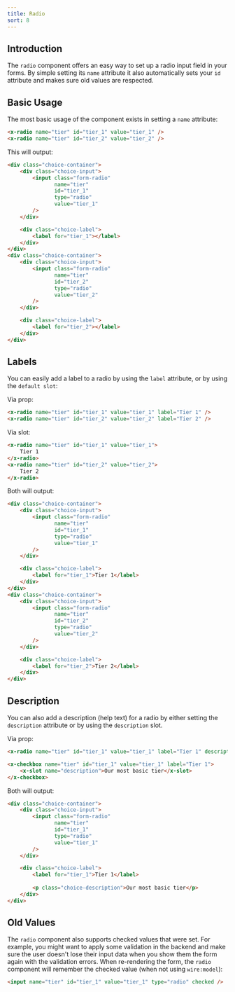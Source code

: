 ```yaml
---
title: Radio
sort: 8
---
```


## Introduction

The `radio` component offers an easy way to set up a radio input field in your forms.
By simple setting its `name` attribute it also automatically sets your `id` attribute and makes
sure old values are respected.

## Basic Usage

The most basic usage of the component exists in setting a `name` attribute:

```html
<x-radio name="tier" id="tier_1" value="tier_1" />
<x-radio name="tier" id="tier_2" value="tier_2" />
```

This will output:

```html
<div class="choice-container">
    <div class="choice-input">
        <input class="form-radio"
               name="tier"
               id="tier_1"
               type="radio"
               value="tier_1" 
        />
    </div>

    <div class="choice-label">
        <label for="tier_1"></label>
    </div>
</div>
<div class="choice-container">
    <div class="choice-input">
        <input class="form-radio"
               name="tier"
               id="tier_2"
               type="radio"
               value="tier_2" 
        />
    </div>

    <div class="choice-label">
        <label for="tier_2"></label>
    </div>
</div>
```

## Labels

You can easily add a label to a radio by using the `label` attribute, or by using the `default slot`:

Via prop:
```html
<x-radio name="tier" id="tier_1" value="tier_1" label="Tier 1" />
<x-radio name="tier" id="tier_2" value="tier_2" label="Tier 2" />
```

Via slot:
```html
<x-radio name="tier" id="tier_1" value="tier_1">
    Tier 1
</x-radio>
<x-radio name="tier" id="tier_2" value="tier_2">
    Tier 2
</x-radio>
```

Both will output:
```html
<div class="choice-container">
    <div class="choice-input">
        <input class="form-radio"
               name="tier"
               id="tier_1"
               type="radio"
               value="tier_1" 
        />
    </div>

    <div class="choice-label">
        <label for="tier_1">Tier 1</label>
    </div>
</div>
<div class="choice-container">
    <div class="choice-input">
        <input class="form-radio"
               name="tier"
               id="tier_2"
               type="radio"
               value="tier_2" 
        />
    </div>

    <div class="choice-label">
        <label for="tier_2">Tier 2</label>
    </div>
</div>
```

## Description

You can also add a description (help text) for a radio by either setting the `description` attribute or 
by using the `description` slot.

Via prop:
```html
<x-radio name="tier" id="tier_1" value="tier_1" label="Tier 1" description="Our most basic tier" />
```

```html
<x-checkbox name="tier" id="tier_1" value="tier_1" label="Tier 1">
    <x-slot name="description">Our most basic tier</x-slot>
</x-checkbox>
```

Both will output:
```html
<div class="choice-container">
    <div class="choice-input">
        <input class="form-radio"
               name="tier"
               id="tier_1"
               type="radio"
               value="tier_1" 
        />
    </div>

    <div class="choice-label">
        <label for="tier_1">Tier 1</label>
    
        <p class="choice-description">Our most basic tier</p>
    </div>
</div>
```

## Old Values

The `radio` component also supports checked values that were set. For example,
you might want to apply some validation in the backend and make sure the user
doesn't lose their input data when you show them the form again with the validation errors.
When re-rendering the form, the `radio` component will remember the checked value (when not using `wire:model`):

```html
<input name="tier" id="tier_1" value="tier_1" type="radio" checked />
```
